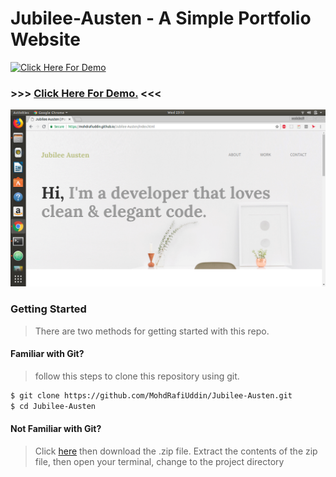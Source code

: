 # Jubilee-Austen - A Simple Portfolio Website

[![Click Here For Demo](https://encrypted-tbn0.gstatic.com/images?q=tbn:ANd9GcTOmi7FnlfvCKTyqUS8THi6O1uLsXKkm_Dp9VZEy-vGXoG6nyx7KA)](https://mohdrafiuddin.github.io/Jubilee-Austen/index.html)
### >>> [Click Here For Demo.](https://mohdrafiuddin.github.io/Jubilee-Austen/index.html) <<<
[![screenshot image](img/screenshot.png "screenshot of website")](https://mohdrafiuddin.github.io/Jubilee-Austen/index.html)
### Getting Started
>There are two methods for getting started with this repo.
#### Familiar with Git?  
> follow this steps to clone this repository using git.
```sh
$ git clone https://github.com/MohdRafiUddin/Jubilee-Austen.git
$ cd Jubilee-Austen
```
#### Not Familiar with Git?
> Click [here](https://github.com/MohdRafiUddin/Jubilee-Austen/archive/master.zip) then download the .zip file. Extract the contents of the zip file, then open your terminal, change to the project directory
